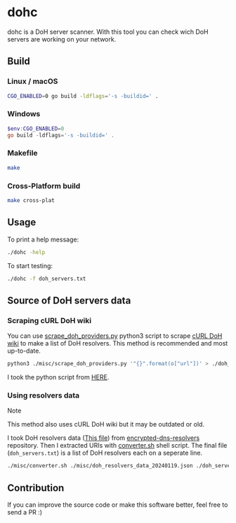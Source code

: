 # dohc
dohc is a DoH server scanner. With this tool you can check wich DoH servers are working on your network.


## Build

### Linux / macOS
```bash
CGO_ENABLED=0 go build -ldflags='-s -buildid=' .
```

### Windows
```powershell
$env:CGO_ENABLED=0
go build -ldflags='-s -buildid=' .
```

### Makefile
```bash
make
```

### Cross-Platform build
```bash
make cross-plat
```


## Usage
To print a help message:
```bash
./dohc -help
```

To start testing:
```bash
./dohc -f doh_servers.txt
```


## Source of DoH servers data

### Scraping cURL DoH wiki
You can use [scrape_doh_providers.py](misc/scrape_doh_providers.py) python3 script to scrape [cURL DoH wiki](https://github.com/curl/curl/wiki/DNS-over-HTTPS)
to make a list of DoH resolvers. This method is recommended and most up-to-date.
```bash
python3 ./misc/scrape_doh_providers.py '"{}".format(o["url"])' > ./doh_servers.txt
```
I took the python script from [HERE](https://gist.github.com/kimbo/dd65d539970e3a28a10628f15398247b).


### Using resolvers data
> [!NOTE]
> This method also uses cURL DoH wiki but it may be outdated or old.

I took DoH resolvers data ([This file](misc/doh_resolvers_data_20240119.json)) from [encrypted-dns-resolvers](https://github.com/cslev/encrypted_dns_resolvers) repository.
Then I extracted URIs with [converter.sh](misc/converter.sh) shell script. The final file (`doh_servers.txt`) is a list of DoH resolvers each on a seperate line.
```bash
./misc/converter.sh ./misc/doh_resolvers_data_20240119.json ./doh_servers.txt
```


## Contribution
If you can improve the source code or make this software better, feel free to send a PR :)
